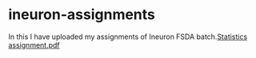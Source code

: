 # ineuron-assignments
In this I have uploaded my assignments of Ineuron FSDA batch.[Statistics assignment.pdf](https://github.com/saurabh08k/ineuron-assignments/files/9189905/Statistics.assignment.pdf)
